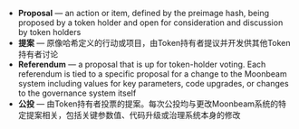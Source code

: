 - **Proposal** — an action or item, defined by the preimage hash, being proposed by a token holder and open for consideration and discussion by token holders
- **提案** — 原像哈希定义的行动或项目，由Token持有者提议并开发供其他Token持有者讨论
- **Referendum** — a proposal that is up for token-holder voting. Each referendum is tied to a specific proposal for a change to the Moonbeam system including values for key parameters, code upgrades, or changes to the governance system itself
- **公投** — 由Token持有者投票的提案。每次公投均与更改Moonbeam系统的特定提案相关，包括关键参数值、代码升级或治理系统本身的修改
